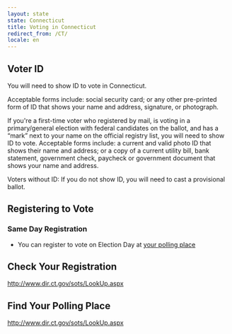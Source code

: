 ```yaml
---
layout: state
state: Connecticut
title: Voting in Connecticut
redirect_from: /CT/
locale: en
---
```


## Voter ID

You will need to show ID to vote in Connecticut.

Acceptable forms include: social security card; or any other pre-printed form of ID that shows your name and address, signature, or photograph.

If you're a first-time voter who registered by mail, is voting in a primary/general election with federal candidates on the ballot, and has a “mark” next to your name on the official registry list, you will need to show ID to vote. Acceptable forms include: a current and valid photo ID that shows their name and address; or a copy of a current utility bill, bank statement, government check, paycheck or government document that shows your name and address.

Voters without ID: If you do not show ID, you will need to cast a provisional ballot.

## Registering to Vote

### Same Day Registration
* You can register to vote on Election Day at [your polling place](https://gttp.votinginfoproject.org)

## Check Your Registration

<http://www.dir.ct.gov/sots/LookUp.aspx>

## Find Your Polling Place

<http://www.dir.ct.gov/sots/LookUp.aspx>
